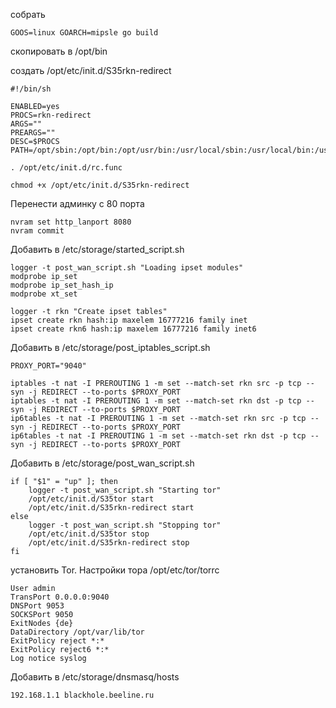 собрать
```
GOOS=linux GOARCH=mipsle go build
```
скопировать в /opt/bin

создать /opt/etc/init.d/S35rkn-redirect
```
#!/bin/sh

ENABLED=yes
PROCS=rkn-redirect
ARGS=""
PREARGS=""
DESC=$PROCS
PATH=/opt/sbin:/opt/bin:/opt/usr/bin:/usr/local/sbin:/usr/local/bin:/usr/sbin:/usr/bin:/sbin:/bin

. /opt/etc/init.d/rc.func
```

```
chmod +x /opt/etc/init.d/S35rkn-redirect
```

Перенести админку с 80 порта
```
nvram set http_lanport 8080
nvram commit
```


Добавить в /etc/storage/started_script.sh
```
logger -t post_wan_script.sh "Loading ipset modules"
modprobe ip_set
modprobe ip_set_hash_ip
modprobe xt_set

logger -t rkn "Create ipset tables"
ipset create rkn hash:ip maxelem 16777216 family inet
ipset create rkn6 hash:ip maxelem 16777216 family inet6
```

Добавить в /etc/storage/post_iptables_script.sh
```
PROXY_PORT="9040"

iptables -t nat -I PREROUTING 1 -m set --match-set rkn src -p tcp --syn -j REDIRECT --to-ports $PROXY_PORT
iptables -t nat -I PREROUTING 1 -m set --match-set rkn dst -p tcp --syn -j REDIRECT --to-ports $PROXY_PORT
ip6tables -t nat -I PREROUTING 1 -m set --match-set rkn src -p tcp --syn -j REDIRECT --to-ports $PROXY_PORT
ip6tables -t nat -I PREROUTING 1 -m set --match-set rkn dst -p tcp --syn -j REDIRECT --to-ports $PROXY_PORT
```

Добавить в /etc/storage/post_wan_script.sh
```
if [ "$1" = "up" ]; then
    logger -t post_wan_script.sh "Starting tor"
    /opt/etc/init.d/S35tor start
    /opt/etc/init.d/S35rkn-redirect start
else
    logger -t post_wan_script.sh "Stopping tor"
    /opt/etc/init.d/S35tor stop
    /opt/etc/init.d/S35rkn-redirect stop
fi
```

установить Tor. Настройки тора /opt/etc/tor/torrc
```
User admin
TransPort 0.0.0.0:9040
DNSPort 9053
SOCKSPort 9050
ExitNodes {de}
DataDirectory /opt/var/lib/tor
ExitPolicy reject *:*
ExitPolicy reject6 *:*
Log notice syslog
```

Добавить в /etc/storage/dnsmasq/hosts
```
192.168.1.1 blackhole.beeline.ru
```
